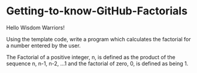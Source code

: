 # Getting-to-know-GitHub-Factorials

Hello Wisdom Warriors!

Using the template code, write a program which calculates the factorial for a number entered by the user.

The Factorial of a positive integer, n, is defined as the product of the sequence n, n-1, n-2, ...1 and the factorial of zero, 0, is defined as being 1.

